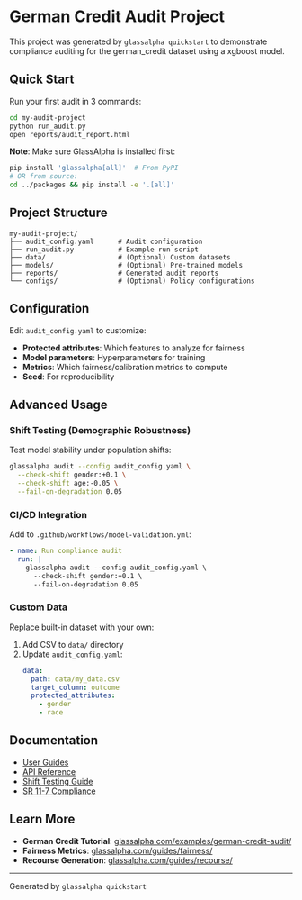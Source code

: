 # German Credit Audit Project

This project was generated by `glassalpha quickstart` to demonstrate compliance auditing for the german_credit dataset using a xgboost model.

## Quick Start

Run your first audit in 3 commands:

```bash
cd my-audit-project
python run_audit.py
open reports/audit_report.html
```

**Note**: Make sure GlassAlpha is installed first:
```bash
pip install 'glassalpha[all]'  # From PyPI
# OR from source:
cd ../packages && pip install -e '.[all]'
```

## Project Structure

```
my-audit-project/
├── audit_config.yaml      # Audit configuration
├── run_audit.py           # Example run script
├── data/                  # (Optional) Custom datasets
├── models/                # (Optional) Pre-trained models
├── reports/               # Generated audit reports
└── configs/               # (Optional) Policy configurations
```

## Configuration

Edit `audit_config.yaml` to customize:

- **Protected attributes**: Which features to analyze for fairness
- **Model parameters**: Hyperparameters for training
- **Metrics**: Which fairness/calibration metrics to compute
- **Seed**: For reproducibility

## Advanced Usage

### Shift Testing (Demographic Robustness)

Test model stability under population shifts:

```bash
glassalpha audit --config audit_config.yaml \
  --check-shift gender:+0.1 \
  --check-shift age:-0.05 \
  --fail-on-degradation 0.05
```

### CI/CD Integration

Add to `.github/workflows/model-validation.yml`:

```yaml
- name: Run compliance audit
  run: |
    glassalpha audit --config audit_config.yaml \
      --check-shift gender:+0.1 \
      --fail-on-degradation 0.05
```

### Custom Data

Replace built-in dataset with your own:

1. Add CSV to `data/` directory
2. Update `audit_config.yaml`:
   ```yaml
   data:
     path: data/my_data.csv
     target_column: outcome
     protected_attributes:
       - gender
       - race
   ```

## Documentation

- [User Guides](https://glassalpha.com/guides/)
- [API Reference](https://glassalpha.com/reference/)
- [Shift Testing Guide](https://glassalpha.com/guides/shift-testing/)
- [SR 11-7 Compliance](https://glassalpha.com/compliance/sr-11-7-mapping/)

## Learn More

- **German Credit Tutorial**: [glassalpha.com/examples/german-credit-audit/](https://glassalpha.com/examples/german-credit-audit/)
- **Fairness Metrics**: [glassalpha.com/guides/fairness/](https://glassalpha.com/guides/fairness/)
- **Recourse Generation**: [glassalpha.com/guides/recourse/](https://glassalpha.com/guides/recourse/)

---

Generated by `glassalpha quickstart`
